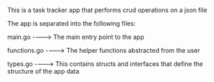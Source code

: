 This is a task tracker app that performs crud operations on a json file

The app is separated into the following files:

main.go ----> The main entry point to the app

functions.go ----> The helper functions abstracted from the user

types.go ----> This contains structs and interfaces that define the structure of the app data
